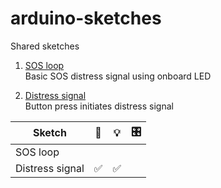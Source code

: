 # arduino-sketches
Shared sketches

  1. [SOS loop](sketches/SOS_loop/)  
     Basic SOS distress signal using onboard LED

  2. [Distress signal](sketches/Distress_signal/)  
     Button press initiates distress signal

| Sketch | 🔘  | 💡   | 🎛  |
| ---   |:---:|:---:|:---:|
| SOS loop |  |  |  |
| Distress signal | ✅ | ✅ |  |
